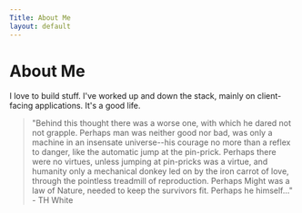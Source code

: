```yaml
---
Title: About Me
layout: default
---
```


# About Me

I love to build stuff.  I've worked up and down the stack, mainly on client-facing applications.  It's a good life.

> "Behind this thought there was a worse one, with which he dared not not grapple.  Perhaps man was neither good nor bad, was only a machine in an insensate universe--his courage no more than a reflex to danger, like the automatic jump at the pin-prick. Perhaps there were no virtues, unless jumping at pin-pricks was a virtue, and humanity only a mechanical donkey led on by the iron carrot of love, through the pointless treadmill of reproduction.  Perhaps Might was a law of Nature, needed to keep the survivors fit.  Perhaps he himself..." - TH White
